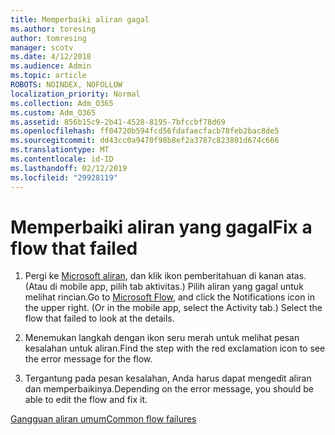 ```yaml
---
title: Memperbaiki aliran gagal
ms.author: toresing
author: tomresing
manager: scotv
ms.date: 4/12/2018
ms.audience: Admin
ms.topic: article
ROBOTS: NOINDEX, NOFOLLOW
localization_priority: Normal
ms.collection: Adm_O365
ms.custom: Adm_O365
ms.assetid: 856b15c9-2b41-4528-8195-7bfccbf78d69
ms.openlocfilehash: ff04720b594fcd56fdafaecfacb78feb2bac8de5
ms.sourcegitcommit: dd43cc0a9470f98b8ef2a3787c823801d674c666
ms.translationtype: MT
ms.contentlocale: id-ID
ms.lasthandoff: 02/12/2019
ms.locfileid: "29928119"
---
```

# <a name="fix-a-flow-that-failed"></a><span data-ttu-id="9950f-102">Memperbaiki aliran yang gagal</span><span class="sxs-lookup"><span data-stu-id="9950f-102">Fix a flow that failed</span></span>

1. <span data-ttu-id="9950f-p101">Pergi ke [Microsoft aliran](https://flow.microsoft.com/), dan klik ikon pemberitahuan di kanan atas. (Atau di mobile app, pilih tab aktivitas.) Pilih aliran yang gagal untuk melihat rincian.</span><span class="sxs-lookup"><span data-stu-id="9950f-p101">Go to [Microsoft Flow](https://flow.microsoft.com/), and click the Notifications icon in the upper right. (Or in the mobile app, select the Activity tab.) Select the flow that failed to look at the details.</span></span>
    
2. <span data-ttu-id="9950f-105">Menemukan langkah dengan ikon seru merah untuk melihat pesan kesalahan untuk aliran.</span><span class="sxs-lookup"><span data-stu-id="9950f-105">Find the step with the red exclamation icon to see the error message for the flow.</span></span>
    
3. <span data-ttu-id="9950f-106">Tergantung pada pesan kesalahan, Anda harus dapat mengedit aliran dan memperbaikinya.</span><span class="sxs-lookup"><span data-stu-id="9950f-106">Depending on the error message, you should be able to edit the flow and fix it.</span></span> 
    
[<span data-ttu-id="9950f-107">Gangguan aliran umum</span><span class="sxs-lookup"><span data-stu-id="9950f-107">Common flow failures</span></span>](https://go.microsoft.com/fwlink/?linkid=872110)
  


